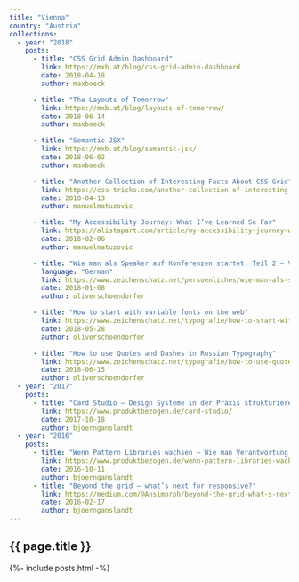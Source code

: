 ```yaml
---
title: "Vienna"
country: "Austria"
collections:
  - year: "2018"
    posts:
      - title: "CSS Grid Admin Dashboard"
        link: https://mxb.at/blog/css-grid-admin-dashboard
        date: 2018-04-18
        author: maxboeck

      - title: "The Layouts of Tomorrow"
        link: https://mxb.at/blog/layouts-of-tomorrow/
        date: 2018-06-14
        author: maxboeck

      - title: "Semantic JSX"
        link: https://mxb.at/blog/semantic-jsx/
        date: 2018-06-02
        author: maxboeck

      - title: "Another Collection of Interesting Facts About CSS Grid"
        link: https://css-tricks.com/another-collection-of-interesting-facts-about-css-grid
        date: 2018-04-13
        author: manuelmatuzovic

      - title: "My Accessibility Journey: What I’ve Learned So Far"
        link: https://alistapart.com/article/my-accessibility-journey-what-ive-learned-so-far
        date: 2018-02-06
        author: manuelmatuzovic

      - title: "Wie man als Speaker auf Konferenzen startet, Teil 2 – Vortrag, die Hürde Englisch und das Fazit"
        language: "German"
        link: https://www.zeichenschatz.net/persoenliches/wie-man-als-speaker-auf-konferenzen-startet-teil-2-vortrag-die-huerde-englisch-und-das-fazit.html
        date: 2018-01-08
        author: oliverschoendorfer

      - title: "How to start with variable fonts on the web"
        link: https://www.zeichenschatz.net/typografie/how-to-start-with-variable-fonts-on-the-web.html
        date: 2018-05-28
        author: oliverschoendorfer

      - title: "How to use Quotes and Dashes in Russian Typography"
        link: https://www.zeichenschatz.net/typografie/how-to-use-quotes-and-dashes-in-russian-typography.html
        date: 2018-06-15
        author: oliverschoendorfer
  - year: "2017"
    posts:
      - title: "Card Studio – Design Systeme in der Praxis strukturieren"
        link: https://www.produktbezogen.de/card-studio/
        date: 2017-10-18
        author: bjoernganslandt
  - year: "2016"
    posts:
      - title: "Wenn Pattern Libraries wachsen – Wie man Verantwortung und Code für Patterns im Unternehmen verteilt"
        link: https://www.produktbezogen.de/wenn-pattern-libraries-wachsen-verantwortung/
        date: 2016-10-11
        author: bjoernganslandt
      - title: "Beyond the grid — what’s next for responsive?"
        link: https://medium.com/@Ansimorph/beyond-the-grid-what-s-next-for-responsive-697c6e12fd50
        date: 2016-02-17
        author: bjoernganslandt
---
```


## {{ page.title }}

{%- include posts.html -%}
